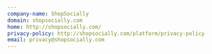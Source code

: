 ```yaml
---
company-name: ShopSocially
domain: shopsocially.com
home: http://shopsocially.com/
privacy-policy: http://shopsocially.com/platform/privacy-policy
email: privacy@shopsocially.com
---
```




